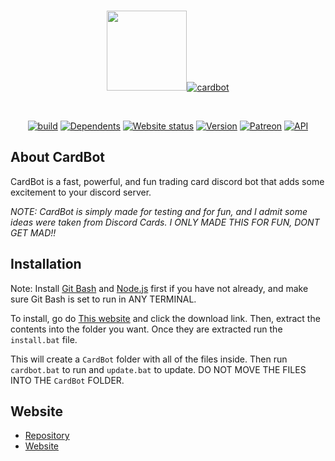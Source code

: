 <div align="center">
  <br />
  <p>
    <a href="https://card-bot.github.io"><img src="https://card-bot.github.io/assets/image.png" height="128" width="128"><img src="https://card-bot.github.io/assets/logo.png" alt="cardbot"></a>
  </p>
  <br />
  <p>
    <a href="https://travis-ci.org/ZippyMagician/CardBot"><img src="https://api.travis-ci.org/ZippyMagician/CardBot.svg?branch=master" alt="build" /></a>
    <a href="https://david-dm.org/ZippyMagician/CardBot"><img src="https://david-dm.org/ZippyMagician/CardBot.svg" alt="Dependents" /></a>
    <a href="https://card-bot.github.io"><img src="https://card-bot.github.io/api/assets/status.svg" alt="Website status" /></a>
    <a href="https://github.com/ZippyMagician/CardBot"><img src="https://img.shields.io/badge/version-2.0.1-blue.svg" alt="Version" /></a>
    <a href="https://card-bot.github.io/donate/"><img src="https://img.shields.io/badge/donate-patreon-red.svg" alt="Patreon" /></a>
    <a href="https://github.com/discordjs/discord.js"><img src="https://img.shields.io/badge/discord-js-blue.svg?logo=discord" alt="API" /></a>
  </p>
</div>

## About CardBot
CardBot is a fast, powerful, and fun trading card discord bot that adds some excitement to your discord server.

_NOTE: CardBot is simply made for testing and for fun, and I admit some ideas were taken from Discord Cards. I ONLY MADE THIS FOR FUN, DONT GET MAD!!_

## Installation
Note: Install [Git Bash](https://git-scm.com/download/win) and [Node.js](https://nodejs.org/en/) first if you have not already, and make sure Git Bash is set to run in ANY TERMINAL.

To install, go do [This website](https://card-bot.github.io/downloads/) and click the download link. Then, extract the contents into the folder you want. Once they are extracted run the `install.bat` file. 

This will create a `CardBot` folder with all of the files inside. Then run `cardbot.bat` to run and `update.bat` to update. 
DO NOT MOVE THE FILES INTO THE `CardBot` FOLDER.

## Website
* [Repository](https://github.com/Card-Bot/card-bot.github.io)
* [Website](https://card-bot.github.io)
